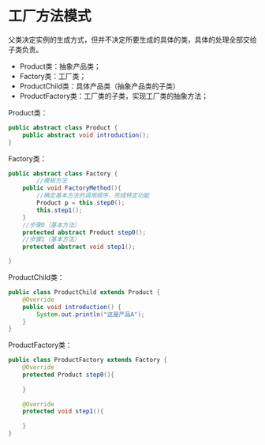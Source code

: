 # 工厂方法模式

父类决定实例的生成方式，但并不决定所要生成的具体的类，具体的处理全部交给子类负责。 

- Product类：抽象产品类；
- Factory类：工厂类；
- ProductChild类：具体产品类（抽象产品类的子类）
- ProductFactory类：工厂类的子类，实现工厂类的抽象方法；

Product类：

```java
public abstract class Product {
    public abstract void introduction();
}
```

Factory类：

```java
public abstract class Factory {
        //模板方法
    public void FactoryMethod(){
        //确定基本方法的调用顺序，完成特定功能
        Product p = this.step0();
        this.step1();
    }
    //步骤0（基本方法）
    protected abstract Product step0();
    //步骤1（基本方法）
    protected abstract void step1();

}
```

ProductChild类：

```java
public class ProductChild extends Product {
    @Override
    public void introduction() {
        System.out.println("这是产品A");
    }
}
```

ProductFactory类：

```java
public class ProductFactory extends Factory {
    @Override
    protected Product step0(){
        
    }
    
    @Override
    protected void step1(){
        
    }
}
```


